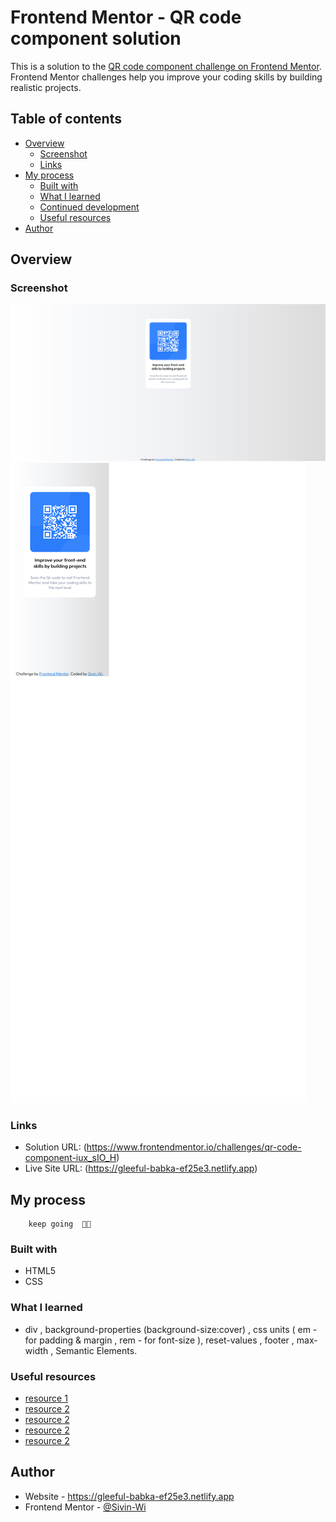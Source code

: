 # Frontend Mentor - QR code component solution

This is a solution to the [QR code component challenge on Frontend Mentor](https://www.frontendmentor.io/challenges/qr-code-component-iux_sIO_H). Frontend Mentor challenges help you improve your coding skills by building realistic projects. 

## Table of contents

- [Overview](#overview)
  - [Screenshot](#screenshot)
  - [Links](#links)
- [My process](#my-process)
  - [Built with](#built-with)
  - [What I learned](#what-i-learned)
  - [Continued development](#continued-development)
  - [Useful resources](#useful-resources)
- [Author](#author)



## Overview

### Screenshot

![](./screenshoot/Screenshot%202022-12-15%20at%2001-26-18%20Frontend%20Mentor%20QR%20code%20component.png)
![](./screenshoot/Screenshot%202022-12-15%20at%2001-26-35%20Frontend%20Mentor%20QR%20code%20component.png)

### Links

- Solution URL: (https://www.frontendmentor.io/challenges/qr-code-component-iux_sIO_H)
- Live Site URL: (https://gleeful-babka-ef25e3.netlify.app)

## My process
        keep going  🐱‍👤 
### Built with

- HTML5 
- CSS 


### What I learned


- div , background-properties  (background-size:cover) , css units ( em - for padding & margin , rem - for font-size ), reset-values , footer , max-width , Semantic Elements.



### Useful resources

- [resource 1](https://developer.mozilla.org/en-US/)
- [ resource 2](https://stackoverflow.com/)
- [ resource 2](https://www.youtube.com/channel/UCXgGY0wkgOzynnHvSEVmE3A)
- [ resource 2](https://www.youtube.com/@KevinPowell)
- [ resource 2](https://www.youtube.com/@TheCoderCoder)


## Author

- Website - https://gleeful-babka-ef25e3.netlify.app
- Frontend Mentor - [@Sivin-Wi](https://www.frontendmentor.io/profile/Sivin-Wi)







